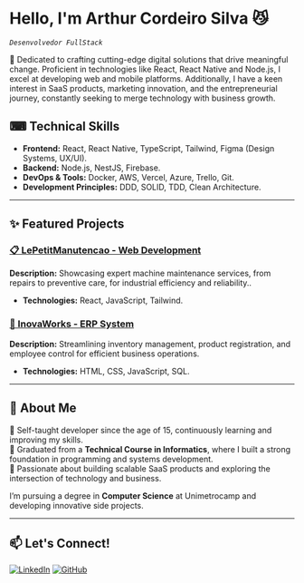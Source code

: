 #  Hello, I'm Arthur Cordeiro Silva 😼
*`Desenvolvedor FullStack`*

🧐 Dedicated to crafting cutting-edge digital solutions that drive meaningful change. Proficient in technologies like React, React Native and Node.js, I excel at developing web and mobile platforms. Additionally, I have a keen interest in SaaS products, marketing innovation, and the entrepreneurial journey, constantly seeking to merge technology with business growth.

## ⌨ Technical Skills
- **Frontend:** React, React Native, TypeScript, Tailwind, Figma (Design Systems, UX/UI).
- **Backend:** Node.js, NestJS, Firebase.
- **DevOps & Tools:** Docker, AWS, Vercel, Azure, Trello, Git.
- **Development Principles:** DDD, SOLID, TDD, Clean Architecture.
---

## ✨ Featured Projects
### [📋 LePetitManutencao - Web Development](https://github.com/arthurcordeirosilva/Site-LePetit-Manutencao)
**Description:** Showcasing expert machine maintenance services, from repairs to preventive care, for industrial efficiency and reliability..
- **Technologies:** React, JavaScript, Tailwind.

### [🦺 InovaWorks - ERP System](https://github.com/arthurcordeirosilva/InovaWorks-ERP)
**Description:** Streamlining inventory management, product registration, and employee control for efficient business operations.
- **Technologies:** HTML, CSS, JavaScript, SQL.

---

## 📝 About Me
🔹 Self-taught developer since the age of 15, continuously learning and improving my skills.  
🔹 Graduated from a **Technical Course in Informatics**, where I built a strong foundation in programming and systems development.  
🔹 Passionate about building scalable SaaS products and exploring the intersection of technology and business.

I’m pursuing a degree in **Computer Science** at Unimetrocamp and developing innovative side projects.

---

## 📫 Let's Connect!
[![LinkedIn](https://img.shields.io/badge/LinkedIn-%230077B5.svg?style=for-the-badge&logo=linkedin&logoColor=white)](https://www.linkedin.com/in/arthur-cordeiro-silva-8235a7288/)
[![GitHub](https://img.shields.io/badge/GitHub-%23181717.svg?style=for-the-badge&logo=github&logoColor=white)](https://github.com/arthurcordeirosilva)
